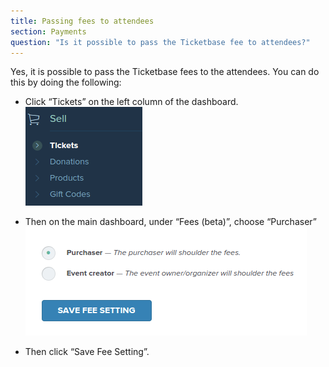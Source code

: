 ```yaml
---
title: Passing fees to attendees
section: Payments
question: "Is it possible to pass the Ticketbase fee to attendees?"
---
```


Yes, it is possible to pass the Ticketbase fees to the attendees. You can do this by doing the following:

* Click “Tickets” on the left column of the dashboard.
  ![](images/sell-tickets-menu.png)

* Then on the main dashboard, under “Fees (beta)”, choose “Purchaser”<br>
  ![](images/purchaser-fees-setting.png)

* Then click “Save Fee Setting”.
